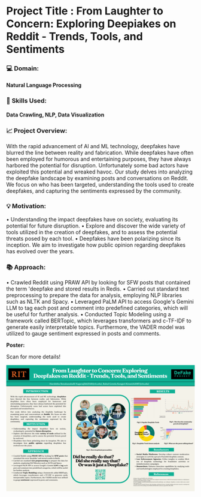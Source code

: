 # Project Title : From Laughter to Concern: Exploring Deepiakes on Reddit - Trends, Tools, and Sentiments


### :computer:  **Domain:**  

#### Natural Language Processing

### 📖 **Skills Used:** 

#### Data Crawling, NLP, Data Visualization

### :chart_with_upwards_trend: **Project Overview:** 

With the rapid advancement of Al and ML technology, deepfakes have blurred the line between reality and fabrication. While deepfakes have often been employed for humorous and entertaining purposes, they have always harbored the potential for disruption. Unfortunately some bad actors have exploited this potential and wreaked havoc.
Our study delves into analyzing the deepfake landscape by examining posts and conversations on Reddit. We focus on who has been targeted, understanding the tools used to create deepfakes, and capturing the sentiments expressed by the community.

### 💡 **Motivation:**

• Understanding the impact deepfakes have on society, evaluating its potential for future disruption.
• Explore and discover the wide variety of tools utilized in the creation of deepfakes, and to assess the potential threats posed by each tool.
• Deepfakes have been polarizing since its inception. We aim to investigate how public opinion regarding deepfakes has evolved over the years.

### 📚 Approach:

• Crawled Reddit using PRAW API by looking for SFW posts that contained the term 'deepfake and stored results in Redis.
• Carried out standard text preprocessing to prepare the data for analysis, employing NLP libraries such as NLTK and Spacy.
• Leveraged PaLM API to access Google's Gemini LLM to tag each post and comment into predefined categories, which will be useful for further analysis.
• Conducted Topic Modeling using a framework called BERTopic, which leverages transformers and c-TF-IDF to generate easily interpretable topics. Furthermore, the VADER model was utilized to gauge sentiment expressed in posts and comments.


**Poster:**

Scan for more details!

![Image](HR_poster.png)




